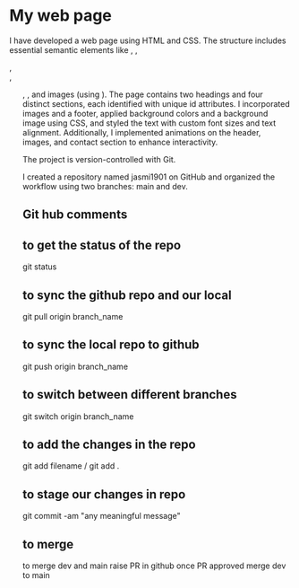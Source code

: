 # My web page

I have developed a web page using HTML and CSS. 
The structure includes essential semantic elements like <head>, <body>, <div>, <section>, <ul>, <a>, and images (using <img>).
The page contains two headings and four distinct sections, each identified with unique id attributes.
I incorporated images and a footer, applied background colors and a background image using CSS, and styled the text with custom font sizes and text alignment. 
Additionally, I implemented animations on the header, images, and contact section to enhance interactivity.

The project is version-controlled with Git.

I created a repository named jasmi1901 on GitHub and organized the workflow using two branches: main and dev.


# Git hub comments
# to get the status of the repo
git status

# to sync the github repo and our local
git pull origin branch_name

# to sync the local repo to github
git push origin branch_name

# to switch between different branches
git switch origin branch_name

# to add the changes in the repo
git add filename / git add .

# to stage our changes in repo
git commit -am "any meaningful message"
 
 # to merge 
 to merge dev and main raise PR in github
 once PR approved merge dev to main








